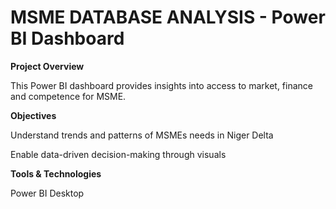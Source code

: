 # MSME DATABASE ANALYSIS - Power BI Dashboard

**Project Overview**

This Power BI dashboard provides insights into access to market, finance and competence for MSME.

**Objectives**

Understand trends and patterns of MSMEs needs in Niger Delta

Enable data-driven decision-making through visuals

**Tools & Technologies**

Power BI Desktop
